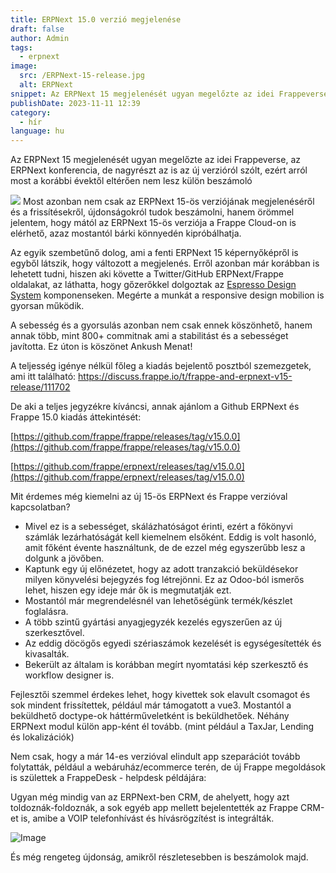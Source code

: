 ```yaml
---
title: ERPNext 15.0 verzió megjelenése
draft: false
author: Admin
tags:
  - erpnext
image:
  src: /ERPNext-15-release.jpg
  alt: ERPNext
snippet: Az ERPNext 15 megjelenését ugyan megelőzte az idei Frappeverse, az ERPNext konferencia, de nagyrészt az is az új verzióról szólt.
publishDate: 2023-11-11 12:39
category:
  - hír
language: hu
---
```


Az ERPNext 15 megjelenését ugyan megelőzte az idei Frappeverse, az ERPNext konferencia, de nagyrészt az is az új verzióról szólt, ezért arról most a korábbi évektől eltérően nem lesz külön beszámoló

<img src="/images/ERPNext-15-release.jpg">
Most azonban nem csak az ERPNext 15-ös verziójának megjelenéséről és a frissítésekről, újdonságokról tudok beszámolni, hanem örömmel jelentem, hogy mától az ERPNext 15-ös verziója a Frappe Cloud-on is elérhető, azaz mostantól bárki könnyedén kipróbálhatja.

Az egyik szembetűnő dolog, ami a fenti ERPNext 15 képernyőképről is egyből látszik, hogy változott a megjelenés. Erről azonban már korábban is lehetett tudni, hiszen aki követte a Twitter/GitHub ERPNext/Frappe oldalakat, az láthatta, hogy gőzerőkkel dolgoztak az <a href="https://frappeui.com/">Espresso Design System</a> komponenseken. Megérte a munkát a responsive design mobilion is gyorsan működik.

A sebesség és a gyorsulás azonban nem csak ennek köszönhető, hanem annak több, mint 800+ commitnak ami a stabilitást és a sebességet javította. Ez úton is köszönet Ankush Menat!

A teljesség igénye nélkül főleg a kiadás bejelentő posztból szemezgetek, ami itt található: <a href="https://discuss.frappe.io/t/frappe-and-erpnext-v15-release/111702">https://discuss.frappe.io/t/frappe-and-erpnext-v15-release/111702</a>

De aki a teljes jegyzékre kíváncsi, annak ajánlom a Github ERPNext és Frappe 15.0 kiadás áttekintését:

[https://github.com/frappe/frappe/releases/tag/v15.0.0](https://github.com/frappe/frappe/releases/tag/v15.0.0)

[https://github.com/frappe/erpnext/releases/tag/v15.0.0](https://github.com/frappe/erpnext/releases/tag/v15.0.0)

Mit érdemes még kiemelni az új 15-ös ERPNext és Frappe verzióval kapcsolatban?

- Mivel ez is a sebességet, skálázhatóságot érinti, ezért a főkönyvi számlák lezárhatóságát kell kiemelnem elsőként. Eddig is volt hasonló, amit főként évente használtunk, de de ezzel még egyszerűbb lesz a dolgunk a jövőben.
- Kaptunk egy új előnézetet, hogy az adott tranzakció beküldésekor milyen könyvelési bejegyzés fog létrejönni. Ez az Odoo-ból ismerős lehet, hiszen egy ideje már ők is megmutatják ezt.
- Mostantól már megrendelésnél van lehetőségünk termék/készlet foglalásra.
- A több szintű gyártási anyagjegyzék kezelés egyszerűen az új szerkesztővel.
- Az eddig döcögős egyedi szériaszámok kezelését is egységesítették és kivasalták.
- Bekerült az általam is korábban megírt nyomtatási kép szerkesztő és workflow designer is.

Fejlesztői szemmel érdekes lehet, hogy kivettek sok elavult csomagot és sok mindent frissítettek, például már támogatott a vue3. Mostantól a beküldhető doctype-ok háttérműveletként is beküldhetőek. Néhány ERPNext modul külön app-ként él tovább. (mint például a TaxJar, Lending és lokalizációk)

Nem csak, hogy a már 14-es verzióval elindult app szeparációt tovább folytatták, például a webáruház/ecommerce terén, de új Frappe megoldások is születtek a FrappeDesk - helpdesk példájára:

Ugyan még mindig van az ERPNext-ben CRM, de ahelyett, hogy azt toldoznák-foldoznák, a sok egyéb app mellett bejelentették az Frappe CRM-et is, amibe a VOIP telefonhívást és hívásrögzítést is integrálták.

![Image](/images/Frappe-CRM.png)

És még rengeteg újdonság, amikről részletesebben is beszámolok majd. </p></p>
